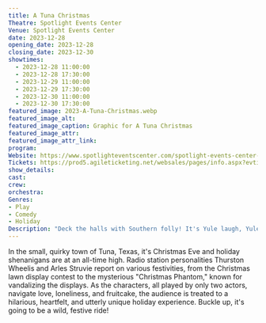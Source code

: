 ```yaml
---
title: A Tuna Christmas
Theatre: Spotlight Events Center
Venue: Spotlight Events Center
date: 2023-12-28
opening_date: 2023-12-28
closing_date: 2023-12-30
showtimes:
  - 2023-12-28 11:00:00
  - 2023-12-28 17:30:00
  - 2023-12-29 11:00:00
  - 2023-12-29 17:30:00
  - 2023-12-30 11:00:00
  - 2023-12-30 17:30:00
featured_image: 2023-A-Tuna-Christmas.webp
featured_image_alt: 
featured_image_caption: Graphic for A Tuna Christmas
featured_image_attr: 
featured_image_attr_link: 
program:
Website: https://www.spotlighteventscenter.com/spotlight-events-center-events/live-performances
Tickets: https://prod5.agileticketing.net/websales/pages/info.aspx?evtinfo=272582~4fdd59c7-9110-4ffd-b8a6-d23e78529eda&
show_details: 
cast:
crew:
orchestra:
Genres:
- Play
- Comedy
- Holiday
Description: "Deck the halls with Southern folly! It's Yule laugh, Yule cry in Tuna, Texas!"
---
```

In the small, quirky town of Tuna, Texas, it's Christmas Eve and holiday shenanigans are at an all-time high. Radio station personalities Thurston Wheelis and Arles Struvie report on various festivities, from the Christmas lawn display contest to the mysterious "Christmas Phantom," known for vandalizing the displays. As the characters, all played by only two actors, navigate love, loneliness, and fruitcake, the audience is treated to a hilarious, heartfelt, and utterly unique holiday experience. Buckle up, it's going to be a wild, festive ride!
